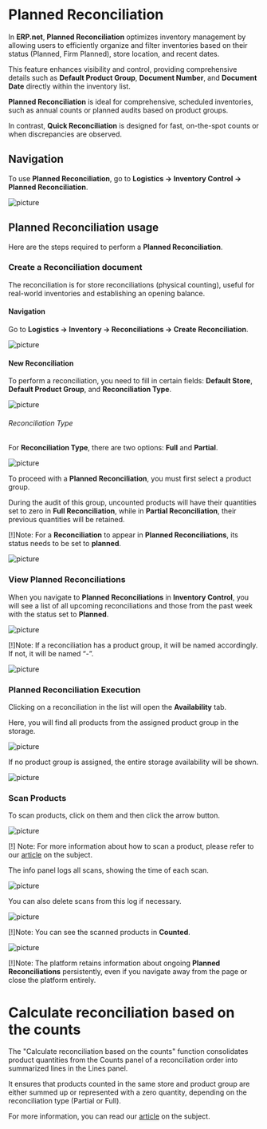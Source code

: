 # Planned Reconciliation 

In **ERP.net**, **Planned Reconciliation** optimizes inventory management by allowing users to efficiently organize and filter inventories based on their status (Planned, Firm Planned), store location, and recent dates. 

This feature enhances visibility and control, providing comprehensive details such as **Default Product Group**, **Document Number**, and **Document Date** directly within the inventory list.

**Planned Reconciliation** is ideal for comprehensive, scheduled inventories, such as annual counts or planned audits based on product groups. 

In contrast, **Quick Reconciliation** is designed for fast, on-the-spot counts or when discrepancies are observed. 

## Navigation 

To use **Planned Reconciliation**, go to **Logistics -> Inventory Control -> Planned Reconciliation**. 

![picture](pictures/Planned_Reconciliation_Nav_08_07.png)

## Planned Reconciliation usage

Here are the steps required to perform a **Planned Reconciliation**.

### Create a Reconciliation document 

The reconciliation is for store reconciliations (physical counting), useful for real-world inventories and establishing an opening balance.

#### Navigation 

Go to **Logistics -> Inventory -> Reconciliations -> Create Reconciliation**.

![picture](pictures/Planned_Reconciliation_Reconciliation_Nav_08_07.png)

#### New Reconciliation 

To perform a reconciliation, you need to fill in certain fields: **Default Store**, **Default Product Group**, and **Reconciliation Type**.

![picture](pictures/Planned_Reconciliation_Reconciliation_08_07.png) 

###### Reconciliation Type

For **Reconciliation Type**, there are two options: **Full** and **Partial**. 

![picture](pictures/Planned_Reconciliation_Types_08_07.png) 

To proceed with a **Planned Reconciliation**, you must first select a product group. 

During the audit of this group, uncounted products will have their quantities set to zero in **Full Reconciliation**, while in **Partial Reconciliation**, their previous quantities will be retained.

[!]Note:
For a **Reconciliation** to appear in **Planned Reconciliations**, its status needs to be set to **planned**.
 
![picture](pictures/Planned_Reconciliation_Planned_08_07.png) 

### View Planned Reconciliations

When you navigate to **Planned Reconciliations** in **Inventory Control**, you will see a list of all upcoming reconciliations and those from the past week with the status set to **Planned**.

![picture](pictures/Planned_Reconciliation_Inventory_control_view_08_07.png) 

[!]Note: 
If a reconciliation has a product group, it will be named accordingly. If not, it will be named “-”.

![picture](pictures/Planned_Reconciliation_Name_08_07.png) 

### Planned Reconciliation Execution

Clicking on a reconciliation in the list will open the **Availability** tab. 

Here, you will find all products from the assigned product group in the storage. 

![picture](pictures/Planned_Reconciliation_Availability_08_07.png) 

If no product group is assigned, the entire storage availability will be shown.

![picture](pictures/Planned_Reconciliation_Availability_no_group_08_07.png) 

### Scan Products

To scan products, click on them and then click the arrow button.

![picture](pictures/Planned_Reconciliation_Scan_08_07.png) 

[!] Note:
For more information about how to scan a product, please refer to our [article](https://docs.erp.net/tech/modules/logistics/wms/wms-worker/orders/scanning.html?q=scan) on the subject.

The info panel logs all scans, showing the time of each scan. 

![picture](pictures/Planned_Reconciliation_Time_08_07.png) 

You can also delete scans from this log if necessary.

![picture](pictures/Planned_Reconciliation_Delete_logs_08_07.png) 

[!]Note:
You can see the scanned products in **Counted**.

![picture](pictures/Planned_Reconciliation_Counted_08_07.png) 

[!]Note:
The platform retains information about ongoing **Planned Reconciliations** persistently, even if you navigate away from the page or close the platform entirely.

# Calculate reconciliation based on the counts

The "Calculate reconciliation based on the counts" function consolidates product quantities from the Counts panel of a reconciliation order into summarized lines in the Lines panel.

It ensures that products counted in the same store and product group are either summed up or represented with a zero quantity, depending on the reconciliation type (Partial or Full).

For more information, you can read our [article](https://docs.erp.net/tech/modules/logistics/inventory/how-to/reconciliation-based-counts.html) on the subject.
